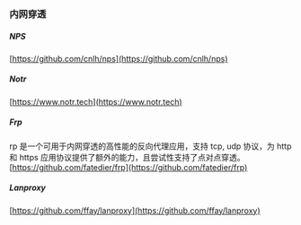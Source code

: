 ###  内网穿透  


##### NPS  
[https://github.com/cnlh/nps](https://github.com/cnlh/nps)  


##### Notr  
[https://www.notr.tech](https://www.notr.tech)  


##### Frp 
rp 是一个可用于内网穿透的高性能的反向代理应用，支持 tcp, udp 协议，为 http 和 https 应用协议提供了额外的能力，且尝试性支持了点对点穿透。
[https://github.com/fatedier/frp](https://github.com/fatedier/frp)

#####  Lanproxy
[https://github.com/ffay/lanproxy](https://github.com/ffay/lanproxy)
